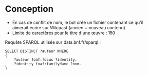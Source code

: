 # Conception

- En cas de conflit de nom, le bot crée un fichier contenant ce qu'il aimerait écrire sur Wikipast (ancien + nouveau contenu).
- Limite de caractères pour le titre d'une œuvre : 150

Requête SPARQL utilisée sur data.bnf.fr/sparql :

    SELECT DISTINCT ?auteur WHERE
    {
        ?auteur foaf:focus ?identity.
        ?identity foaf:familyName ?nom.
    }

